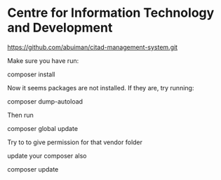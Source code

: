 # Centre for Information Technology and Development

https://github.com/abuiman/citad-management-system.git

Make sure you have run:

composer install

Now it seems packages are not installed. If they are, try running:

composer dump-autoload

Then run

composer global update

Try to to give permission for that vendor folder

update your composer also

composer update
